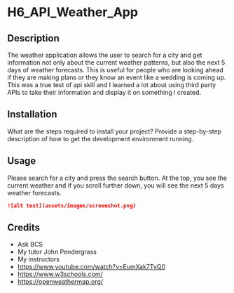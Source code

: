 # H6_API_Weather_App
## Description
The weather application allows the user to search for a city and get information not only about the current weather patterns, but also the next 5 days of weather forecasts. This is useful for people who are looking ahead if they are making plans or they know an event like a wedding is coming up. This was a true test of api skill and I learned a lot about using third party APIs to take their information and display it on something I created.
## Installation
What are the steps required to install your project? Provide a step-by-step description of how to get the development environment running.
## Usage
Please search for a city and press the search button. At the top, you see the current weather and if you scroll further down, you will see the next 5 days weather forecasts.

   ```md
   ![alt text](assets/images/screenshot.png)
   ```
## Credits
- Ask BCS
- My tutor John Pendergrass
- My instructors
- https://www.youtube.com/watch?v=EumXak7TyQ0
- https://www.w3schools.com/
- https://openweathermap.org/